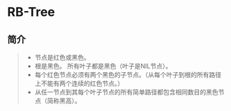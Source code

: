 # RB-Tree

## 简介

> * 节点是红色或黑色。
> *  根是黑色。 所有叶子都是黑色（叶子是NIL节点）。
> *  每个红色节点必须有两个黑色的子节点。（从每个叶子到根的所有路径上不能有两个连续的红色节点。） 
> * 从任一节点到其每个叶子节点的所有简单路径都包含相同数目的黑色节点（简称黑高）。


